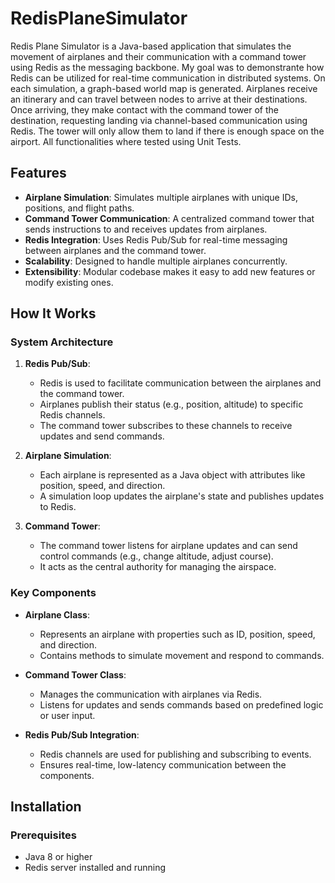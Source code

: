 # RedisPlaneSimulator

Redis Plane Simulator is a Java-based application that simulates the movement of airplanes and their communication with a command tower using Redis as the messaging backbone. My goal was to demonstrante how Redis can be utilized for real-time communication in distributed systems. On each simulation, a graph-based world map is generated. Airplanes receive an itinerary and can travel between nodes to arrive at their destinations. Once arriving, they make contact with the command tower of the destination, requesting landing via channel-based communication using Redis. The tower will only allow them to land if there is enough space on the airport. All functionalities where tested using Unit Tests.

## Features

- **Airplane Simulation**: Simulates multiple airplanes with unique IDs, positions, and flight paths.
- **Command Tower Communication**: A centralized command tower that sends instructions to and receives updates from airplanes.
- **Redis Integration**: Uses Redis Pub/Sub for real-time messaging between airplanes and the command tower.
- **Scalability**: Designed to handle multiple airplanes concurrently.
- **Extensibility**: Modular codebase makes it easy to add new features or modify existing ones.

## How It Works

### System Architecture
1. **Redis Pub/Sub**: 
   - Redis is used to facilitate communication between the airplanes and the command tower.
   - Airplanes publish their status (e.g., position, altitude) to specific Redis channels.
   - The command tower subscribes to these channels to receive updates and send commands.

2. **Airplane Simulation**:
   - Each airplane is represented as a Java object with attributes like position, speed, and direction.
   - A simulation loop updates the airplane's state and publishes updates to Redis.

3. **Command Tower**:
   - The command tower listens for airplane updates and can send control commands (e.g., change altitude, adjust course).
   - It acts as the central authority for managing the airspace.

### Key Components
- **Airplane Class**:
  - Represents an airplane with properties such as ID, position, speed, and direction.
  - Contains methods to simulate movement and respond to commands.

- **Command Tower Class**:
  - Manages the communication with airplanes via Redis.
  - Listens for updates and sends commands based on predefined logic or user input.

- **Redis Pub/Sub Integration**:
  - Redis channels are used for publishing and subscribing to events.
  - Ensures real-time, low-latency communication between the components.

## Installation

### Prerequisites
- Java 8 or higher
- Redis server installed and running
